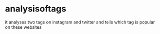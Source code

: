 # analysisoftags
it analyses two tags on instagram and twitter and tells which tag is popular on these websites
